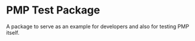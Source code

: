 # PMP Test Package

A package to serve as an example for developers and also for testing PMP itself.
